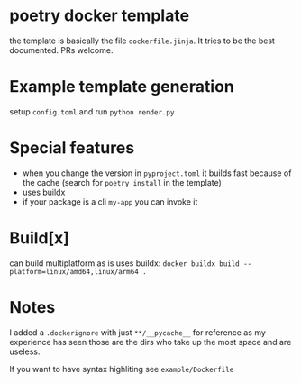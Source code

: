 # poetry docker template

the template is basically the file `dockerfile.jinja`. It tries to be the best documented. PRs welcome.


# Example template generation

setup `config.toml` and run `python render.py`


# Special features

- when you change the version in `pyproject.toml` it builds fast because of the cache (search for `poetry install` in the template)
- uses buildx
- if your package is a cli `my-app` you can invoke it


# Build[x]

can build multiplatform as is uses buildx: `docker buildx build --platform=linux/amd64,linux/arm64 .`


# Notes

I added a `.dockerignore` with just `**/__pycache__` for reference as my experience has seen those are the dirs who take up the most space and are useless.

If you want to have syntax highliting see `example/Dockerfile`
